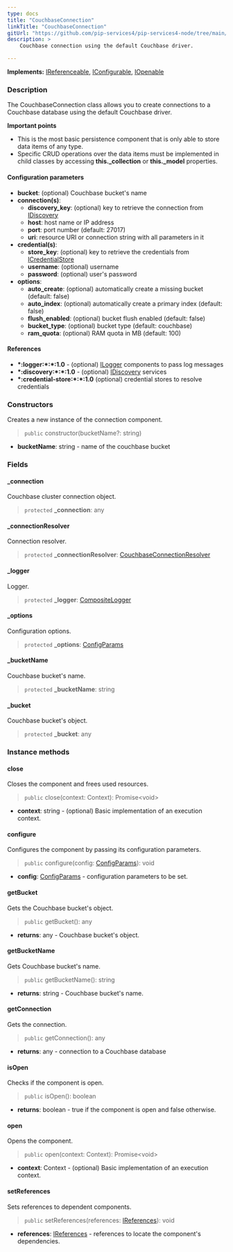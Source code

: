 ```yaml
---
type: docs
title: "CouchbaseConnection"
linkTitle: "CouchbaseConnection"
gitUrl: "https://github.com/pip-services4/pip-services4-node/tree/main/pip-services4-couchbase-node"
description: >
    Couchbase connection using the default Couchbase driver.

---
```


**Implements:** [IReferenceable](../../../components/refer/ireferenceable), [IConfigurable](../../../components/config/iconfigurable),
[IOpenable](../../../components/run/iopenable)

### Description
The CouchbaseConnection class allows you to create connections to a Couchbase database using the default Couchbase driver.

**Important points**

- This is the most basic persistence component that is only able to store data items of any type. 
- Specific CRUD operations over the data items must be implemented in child classes by accessing **this._collection** or **this._model** properties.

#### Configuration parameters

- **bucket**: (optional) Couchbase bucket's name
- **connection(s)**:    
    - **discovery_key**: (optional) key to retrieve the connection from [IDiscovery](../../../components/connect/idiscovery)
    - **host**: host name or IP address
    - **port**: port number (default: 27017)
    - **uri**: resource URI or connection string with all parameters in it
- **credential(s)**:    
    - **store_key**: (optional) key to retrieve the credentials from [ICredentialStore](../../../components/auth/icredential_store)
    - **username**: (optional) username
    - **password**: (optional) user's password
- **options**:
    - **auto_create**: (optional) automatically create a missing bucket (default: false)
    - **auto_index**: (optional) automatically create a primary index (default: false)
    - **flush_enabled**: (optional) bucket flush enabled (default: false)
    - **bucket_type**: (optional) bucket type (default: couchbase)
    - **ram_quota**: (optional) RAM quota in MB (default: 100)

#### References
- **\*:logger:\*:\*:1.0** - (optional) [ILogger](../../../components/log/ilogger) components to pass log messages
- **\*:discovery:\*:\*:1.0** - (optional) [IDiscovery](../../../components/connect/idiscovery) services
- **\*:credential-store:\*:\*:1.0** (optional) credential stores to resolve credentials


### Constructors
Creates a new instance of the connection component.

> `public` constructor(bucketName?: string)

- **bucketName**: string - name of the couchbase bucket


### Fields

<span class="hide-title-link">


#### _connection
Couchbase cluster connection object.
> `protected` **_connection**: any

#### _connectionResolver
Connection resolver.
> `protected` **_connectionResolver**: [CouchbaseConnectionResolver](../couchbase_connection_resolver)

#### _logger
Logger.
> `protected` **_logger**: [CompositeLogger](../../../components/log/composite_logger)

#### _options
Configuration options.
> `protected` **_options**: [ConfigParams](../../../commons/config/config_params)

#### _bucketName
Couchbase bucket's name.
> `protected` **_bucketName**: string

#### _bucket
Couchbase bucket's object.
> `protected` **_bucket**: any

</span>


### Instance methods

#### close
Closes the component and frees used resources.

> `public` close(context: Context): Promise\<void\>

- **context**: string - (optional) Basic implementation of an execution context.


#### configure
Configures the component by passing its configuration parameters.

> `public` configure(config: [ConfigParams](../../../commons/config/config_params)): void

- **config**: [ConfigParams](../../../commons/config/config_params) - configuration parameters to be set.


#### getBucket
Gets the Couchbase bucket's object.
> `public` getBucket(): any

- **returns**: any - Couchbase bucket's object.


#### getBucketName
Gets Couchbase bucket's name.

> `public` getBucketName(): string

- **returns**: string - Couchbase bucket's name.

#### getConnection
Gets the connection.
> `public` getConnection(): any

- **returns**: any - connection to a Couchbase database

#### isOpen
Checks if the component is open.

> `public` isOpen(): boolean

- **returns**: boolean - true if the component is open and false otherwise.


#### open
Opens the component.

> `public` open(context: Context): Promise\<void\>

- **context**: Context - (optional) Basic implementation of an execution context.


#### setReferences
Sets references to dependent components.

> `public` setReferences(references: [IReferences](../../../commons/refer/ireferences)): void

- **references**: [IReferences](../../../commons/refer/ireferences) - references to locate the component's dependencies.
